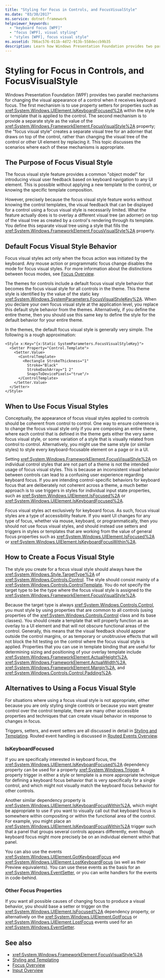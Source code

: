 ```yaml
---
title: "Styling for Focus in Controls, and FocusVisualStyle"
ms.date: "03/30/2017"
ms.service: dotnet-framework
helpviewer_keywords:
  - "keyboard focus [WPF]"
  - "focus [WPF], visual styling"
  - "styles [WPF], focus visual style"
ms.assetid: 786ac576-011b-4d72-913b-558deccb9b35
description: Learn how Windows Presentation Foundation provides two parallel mechanisms for changing the visual appearance of a control when it receives keyboard focus.
---
```

# Styling for Focus in Controls, and FocusVisualStyle

Windows Presentation Foundation (WPF) provides two parallel mechanisms for changing the visual appearance of a control when it receives keyboard focus. The first mechanism is to use property setters for properties such as <xref:System.Windows.UIElement.IsKeyboardFocused%2A> within the style or template that is applied to the control. The second mechanism is to provide a separate style as the value of the <xref:System.Windows.FrameworkElement.FocusVisualStyle%2A> property; the "focus visual style" creates a separate visual tree for an adorner that draws on top of the control, rather than changing the visual tree of the control or other UI element by replacing it. This topic discusses the scenarios where each of these mechanisms is appropriate.

<a name="Purpose"></a>

## The Purpose of Focus Visual Style

The focus visual style feature provides a common "object model" for introducing visual user feedback based on keyboard navigation to any UI element. This is possible without applying a new template to the control, or knowing the specific template composition.

However, precisely because the focus visual style feature works without knowing the control templates, the visual feedback that can be displayed for a control using a focus visual style is necessarily limited. What the feature actually does is to overlay a different visual tree (an adorner) on top of the visual tree as created by a control's rendering through its template. You define this separate visual tree using a style that fills the <xref:System.Windows.FrameworkElement.FocusVisualStyle%2A> property.

<a name="Default"></a>

## Default Focus Visual Style Behavior

Focus visual styles act only when the focus action was initiated by the keyboard. Any mouse action or programmatic focus change disables the mode for focus visual styles. For more information about the distinctions between focus modes, see [Focus Overview](focus-overview.md).

The themes for controls include a default focus visual style behavior that becomes the focus visual style for all controls in the theme. This theme style is identified by the value of the static key <xref:System.Windows.SystemParameters.FocusVisualStyleKey%2A>. When you declare your own focus visual style at the application level, you replace this default style behavior from the themes. Alternatively, if you define the entire theme, then you should use this same key to define the style for the default behavior for your entire theme.

In the themes, the default focus visual style is generally very simple. The following is a rough approximation:

```xaml
<Style x:Key="{x:Static SystemParameters.FocusVisualStyleKey}">
  <Setter Property="Control.Template">
    <Setter.Value>
      <ControlTemplate>
        <Rectangle StrokeThickness="1"
          Stroke="Black"
          StrokeDashArray="1 2"
          SnapsToDevicePixels="true"/>
      </ControlTemplate>
    </Setter.Value>
  </Setter>
</Style>
```

<a name="When"></a>

## When to Use Focus Visual Styles

Conceptually, the appearance of focus visual styles applied to controls should be coherent from control to control. One way to ensure coherence is to change the focus visual style only if you are composing an entire theme, where each control that is defined in the theme gets either the very same focus visual style, or some variation of a style that is visually related from control to control. Alternatively, you might use the same style (or similar styles) to style every keyboard-focusable element on a page or in a UI.

Setting <xref:System.Windows.FrameworkElement.FocusVisualStyle%2A> on individual control styles that are not part of a theme is not the intended usage of focus visual styles. This is because an inconsistent visual behavior between controls can lead to a confusing user experience regarding keyboard focus. If you are intending control-specific behaviors for keyboard focus that are deliberately not coherent across a theme, a much better approach is to use triggers in styles for individual input state properties, such as <xref:System.Windows.UIElement.IsFocused%2A> or <xref:System.Windows.UIElement.IsKeyboardFocused%2A>.

Focus visual styles act exclusively for keyboard focus. As such, focus visual styles are a type of accessibility feature. If you want UI changes for any type of focus, whether via mouse, keyboard, or programmatically, then you should not use focus visual styles, and should instead use setters and triggers in styles or templates that are working from the value of general focus properties such as <xref:System.Windows.UIElement.IsFocused%2A> or <xref:System.Windows.UIElement.IsKeyboardFocusWithin%2A>.

<a name="How"></a>

## How to Create a Focus Visual Style

The style you create for a focus visual style should always have the <xref:System.Windows.Style.TargetType%2A> of <xref:System.Windows.Controls.Control>. The style should consist mainly of a <xref:System.Windows.Controls.ControlTemplate>. You do not specify the target type to be the type where the focus visual style is assigned to the <xref:System.Windows.FrameworkElement.FocusVisualStyle%2A>.

Because the target type is always <xref:System.Windows.Controls.Control>, you must style by using properties that are common to all controls (using properties of the <xref:System.Windows.Controls.Control> class and its base classes). You should create a template that will properly function as an overlay to a UI element and that will not obscure functional areas of the control. Generally, this means that the visual feedback should appear outside the control margins, or as temporary or unobtrusive effects that will not block the hit testing on the control where the focus visual style is applied. Properties that you can use in template binding that are useful for determining sizing and positioning of your overlay template include <xref:System.Windows.FrameworkElement.ActualHeight%2A>, <xref:System.Windows.FrameworkElement.ActualWidth%2A>, <xref:System.Windows.FrameworkElement.Margin%2A>, and <xref:System.Windows.Controls.Control.Padding%2A>.

<a name="Alternatives"></a>

## Alternatives to Using a Focus Visual Style

For situations where using a focus visual style is not appropriate, either because you are only styling single controls or because you want greater control over the control template, there are many other accessible properties and techniques that can create visual behavior in response to changes in focus.

Triggers, setters, and event setters are all discussed in detail in [Styling and Templating](../controls/styles-templates-overview.md). Routed event handling is discussed in [Routed Events Overview](../events/routed-events-overview.md).

### IsKeyboardFocused

If you are specifically interested in keyboard focus, the <xref:System.Windows.UIElement.IsKeyboardFocused%2A> dependency property can be used for a property <xref:System.Windows.Trigger>. A property trigger in either a style or template is a more appropriate technique for defining a keyboard focus behavior that is very specifically for a single control, and which might not visually match the keyboard focus behavior for other controls.

Another similar dependency property is <xref:System.Windows.UIElement.IsKeyboardFocusWithin%2A>, which might be appropriate to use if you want to visually call out that keyboard focus is somewhere within compositing or within the functional area of the control. For example, you might place an <xref:System.Windows.UIElement.IsKeyboardFocusWithin%2A> trigger such that a panel that groups several controls appears differently, even though keyboard focus might more precisely be on an individual element within that panel.

You can also use the events <xref:System.Windows.UIElement.GotKeyboardFocus> and <xref:System.Windows.UIElement.LostKeyboardFocus> (as well as their Preview equivalents). You can use these events as the basis for an <xref:System.Windows.EventSetter>, or you can write handlers for the events in code-behind.

### Other Focus Properties

If you want all possible causes of changing focus to produce a visual behavior, you should base a setter or trigger on the <xref:System.Windows.UIElement.IsFocused%2A> dependency property, or alternatively on the <xref:System.Windows.UIElement.GotFocus> or <xref:System.Windows.UIElement.LostFocus> events used for an <xref:System.Windows.EventSetter>.

## See also

- <xref:System.Windows.FrameworkElement.FocusVisualStyle%2A>
- [Styling and Templating](../controls/styles-templates-overview.md)
- [Focus Overview](focus-overview.md)
- [Input Overview](input-overview.md)

